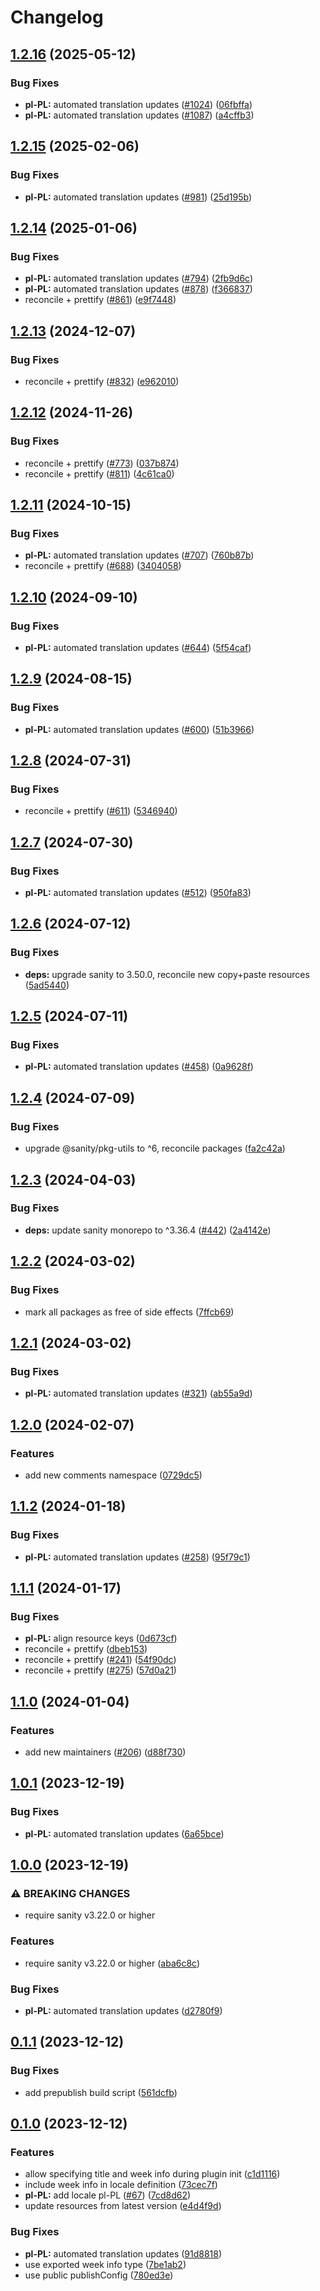 # Changelog

## [1.2.16](https://github.com/sanity-io/locales/compare/locale-pl-pl-v1.2.15...locale-pl-pl-v1.2.16) (2025-05-12)


### Bug Fixes

* **pl-PL:** automated translation updates ([#1024](https://github.com/sanity-io/locales/issues/1024)) ([06fbffa](https://github.com/sanity-io/locales/commit/06fbffa22f94325d1b892a1bb06e41dba909daba))
* **pl-PL:** automated translation updates ([#1087](https://github.com/sanity-io/locales/issues/1087)) ([a4cffb3](https://github.com/sanity-io/locales/commit/a4cffb38cd917397ce63f887b77511b8e9c2fca9))

## [1.2.15](https://github.com/sanity-io/locales/compare/locale-pl-pl-v1.2.14...locale-pl-pl-v1.2.15) (2025-02-06)


### Bug Fixes

* **pl-PL:** automated translation updates ([#981](https://github.com/sanity-io/locales/issues/981)) ([25d195b](https://github.com/sanity-io/locales/commit/25d195b019f93ef979d91a88d20c15a0c79d4e88))

## [1.2.14](https://github.com/sanity-io/locales/compare/locale-pl-pl-v1.2.13...locale-pl-pl-v1.2.14) (2025-01-06)


### Bug Fixes

* **pl-PL:** automated translation updates ([#794](https://github.com/sanity-io/locales/issues/794)) ([2fb9d6c](https://github.com/sanity-io/locales/commit/2fb9d6c6ebf6bbe183a45fa4471ff22cc49cd343))
* **pl-PL:** automated translation updates ([#878](https://github.com/sanity-io/locales/issues/878)) ([f366837](https://github.com/sanity-io/locales/commit/f366837defc9f5b3cb2a73507e6f1b38aa4f259d))
* reconcile + prettify ([#861](https://github.com/sanity-io/locales/issues/861)) ([e9f7448](https://github.com/sanity-io/locales/commit/e9f7448460b48fc803bd6604aada91630348ab95))

## [1.2.13](https://github.com/sanity-io/locales/compare/locale-pl-pl-v1.2.12...locale-pl-pl-v1.2.13) (2024-12-07)


### Bug Fixes

* reconcile + prettify ([#832](https://github.com/sanity-io/locales/issues/832)) ([e962010](https://github.com/sanity-io/locales/commit/e9620109a7ee1a0ad4eadeaebf8f3d05ee703747))

## [1.2.12](https://github.com/sanity-io/locales/compare/locale-pl-pl-v1.2.11...locale-pl-pl-v1.2.12) (2024-11-26)


### Bug Fixes

* reconcile + prettify ([#773](https://github.com/sanity-io/locales/issues/773)) ([037b874](https://github.com/sanity-io/locales/commit/037b8747ab096387a988bef3e632812f7217f53f))
* reconcile + prettify ([#811](https://github.com/sanity-io/locales/issues/811)) ([4c61ca0](https://github.com/sanity-io/locales/commit/4c61ca096c2fd158aefd895681bb0b7c2a634234))

## [1.2.11](https://github.com/sanity-io/locales/compare/locale-pl-pl-v1.2.10...locale-pl-pl-v1.2.11) (2024-10-15)


### Bug Fixes

* **pl-PL:** automated translation updates ([#707](https://github.com/sanity-io/locales/issues/707)) ([760b87b](https://github.com/sanity-io/locales/commit/760b87bdcf4f8785c1dbbcf9c9f823d9da3ca844))
* reconcile + prettify ([#688](https://github.com/sanity-io/locales/issues/688)) ([3404058](https://github.com/sanity-io/locales/commit/3404058c7a55c2163d680d84953f7ac5defb2066))

## [1.2.10](https://github.com/sanity-io/locales/compare/locale-pl-pl-v1.2.9...locale-pl-pl-v1.2.10) (2024-09-10)


### Bug Fixes

* **pl-PL:** automated translation updates ([#644](https://github.com/sanity-io/locales/issues/644)) ([5f54caf](https://github.com/sanity-io/locales/commit/5f54cafa11b5f1b6381b233add8b85ffec5b13d2))

## [1.2.9](https://github.com/sanity-io/locales/compare/locale-pl-pl-v1.2.8...locale-pl-pl-v1.2.9) (2024-08-15)


### Bug Fixes

* **pl-PL:** automated translation updates ([#600](https://github.com/sanity-io/locales/issues/600)) ([51b3966](https://github.com/sanity-io/locales/commit/51b3966e083f7a6c26a52ec24ff64fb087a7fa44))

## [1.2.8](https://github.com/sanity-io/locales/compare/locale-pl-pl-v1.2.7...locale-pl-pl-v1.2.8) (2024-07-31)


### Bug Fixes

* reconcile + prettify ([#611](https://github.com/sanity-io/locales/issues/611)) ([5346940](https://github.com/sanity-io/locales/commit/534694059e674d5150f7f484fd79411b0f5b74a2))

## [1.2.7](https://github.com/sanity-io/locales/compare/locale-pl-pl-v1.2.6...locale-pl-pl-v1.2.7) (2024-07-30)


### Bug Fixes

* **pl-PL:** automated translation updates ([#512](https://github.com/sanity-io/locales/issues/512)) ([950fa83](https://github.com/sanity-io/locales/commit/950fa83400098f63b46672f7372e3273d003298f))

## [1.2.6](https://github.com/sanity-io/locales/compare/locale-pl-pl-v1.2.5...locale-pl-pl-v1.2.6) (2024-07-12)


### Bug Fixes

* **deps:** upgrade sanity to 3.50.0, reconcile new copy+paste resources ([5ad5440](https://github.com/sanity-io/locales/commit/5ad5440692ba75d76b5de468a5ed5cdfd01de995))

## [1.2.5](https://github.com/sanity-io/locales/compare/locale-pl-pl-v1.2.4...locale-pl-pl-v1.2.5) (2024-07-11)


### Bug Fixes

* **pl-PL:** automated translation updates ([#458](https://github.com/sanity-io/locales/issues/458)) ([0a9628f](https://github.com/sanity-io/locales/commit/0a9628f431bf16cca47b767010c22998ceecdf96))

## [1.2.4](https://github.com/sanity-io/locales/compare/locale-pl-pl-v1.2.3...locale-pl-pl-v1.2.4) (2024-07-09)


### Bug Fixes

* upgrade @sanity/pkg-utils to ^6, reconcile packages ([fa2c42a](https://github.com/sanity-io/locales/commit/fa2c42a0e8550ead90dcc61fe1abcecdacf8fd20))

## [1.2.3](https://github.com/sanity-io/locales/compare/locale-pl-pl-v1.2.2...locale-pl-pl-v1.2.3) (2024-04-03)


### Bug Fixes

* **deps:** update sanity monorepo to ^3.36.4 ([#442](https://github.com/sanity-io/locales/issues/442)) ([2a4142e](https://github.com/sanity-io/locales/commit/2a4142e6e50eb5992b3432169cd71676c353276f))

## [1.2.2](https://github.com/sanity-io/locales/compare/locale-pl-pl-v1.2.1...locale-pl-pl-v1.2.2) (2024-03-02)


### Bug Fixes

* mark all packages as free of side effects ([7ffcb69](https://github.com/sanity-io/locales/commit/7ffcb6939ba729c3c6c528d81e14a833b9096f50))

## [1.2.1](https://github.com/sanity-io/locales/compare/locale-pl-pl-v1.2.0...locale-pl-pl-v1.2.1) (2024-03-02)


### Bug Fixes

* **pl-PL:** automated translation updates ([#321](https://github.com/sanity-io/locales/issues/321)) ([ab55a9d](https://github.com/sanity-io/locales/commit/ab55a9dbc014e3cfd183d04cec42f789a20f082b))

## [1.2.0](https://github.com/sanity-io/locales/compare/locale-pl-pl-v1.1.2...locale-pl-pl-v1.2.0) (2024-02-07)


### Features

* add new comments namespace ([0729dc5](https://github.com/sanity-io/locales/commit/0729dc52cd29ac2611250663a32a7f1a5a039500))

## [1.1.2](https://github.com/sanity-io/locales/compare/locale-pl-pl-v1.1.1...locale-pl-pl-v1.1.2) (2024-01-18)


### Bug Fixes

* **pl-PL:** automated translation updates ([#258](https://github.com/sanity-io/locales/issues/258)) ([95f79c1](https://github.com/sanity-io/locales/commit/95f79c17810314f9ed6fa095c5f3a21a997afaa0))

## [1.1.1](https://github.com/sanity-io/locales/compare/locale-pl-pl-v1.1.0...locale-pl-pl-v1.1.1) (2024-01-17)


### Bug Fixes

* **pl-PL:** align resource keys ([0d673cf](https://github.com/sanity-io/locales/commit/0d673cf6b85c052a5cca9d7ec759a8200fb1b41c))
* reconcile + prettify ([dbeb153](https://github.com/sanity-io/locales/commit/dbeb153fc3f80207e357a888431d2fd739617821))
* reconcile + prettify ([#241](https://github.com/sanity-io/locales/issues/241)) ([54f90dc](https://github.com/sanity-io/locales/commit/54f90dca9b094befde329eadb710ac2e9af4c10f))
* reconcile + prettify ([#275](https://github.com/sanity-io/locales/issues/275)) ([57d0a21](https://github.com/sanity-io/locales/commit/57d0a21e05f631d47d74a2c029c9dcc3993bc7b0))

## [1.1.0](https://github.com/sanity-io/locales/compare/locale-pl-pl-v1.0.1...locale-pl-pl-v1.1.0) (2024-01-04)


### Features

* add new maintainers ([#206](https://github.com/sanity-io/locales/issues/206)) ([d88f730](https://github.com/sanity-io/locales/commit/d88f730245daf267354ceb85ffbc2ff3497962b7))

## [1.0.1](https://github.com/sanity-io/locales/compare/locale-pl-pl-v1.0.0...locale-pl-pl-v1.0.1) (2023-12-19)


### Bug Fixes

* **pl-PL:** automated translation updates ([6a65bce](https://github.com/sanity-io/locales/commit/6a65bced229226bf8726c3ba5b8ba3580d618c89))

## [1.0.0](https://github.com/sanity-io/locales/compare/locale-pl-pl-v0.1.1...locale-pl-pl-v1.0.0) (2023-12-19)


### ⚠ BREAKING CHANGES

* require sanity v3.22.0 or higher

### Features

* require sanity v3.22.0 or higher ([aba6c8c](https://github.com/sanity-io/locales/commit/aba6c8c3fd4f6e11b193b96a3821420f72ccc47d))


### Bug Fixes

* **pl-PL:** automated translation updates ([d2780f9](https://github.com/sanity-io/locales/commit/d2780f935a6a5186be5c09cee65e3b7123ee866a))

## [0.1.1](https://github.com/sanity-io/locales/compare/locale-pl-pl-v0.1.0...locale-pl-pl-v0.1.1) (2023-12-12)


### Bug Fixes

* add prepublish build script ([561dcfb](https://github.com/sanity-io/locales/commit/561dcfb24ab12f98fcc590b0dbc2cf297ea60485))

## [0.1.0](https://github.com/sanity-io/locales/compare/locale-pl-pl-v0.0.1...locale-pl-pl-v0.1.0) (2023-12-12)


### Features

* allow specifying title and week info during plugin init ([c1d1116](https://github.com/sanity-io/locales/commit/c1d1116bab0c99c6506a9744e33d6cf282bf1c1b))
* include week info in locale definition ([73cec7f](https://github.com/sanity-io/locales/commit/73cec7fb69ac92a565282aac0d08f13b634372fb))
* **pl-PL:** add locale pl-PL ([#67](https://github.com/sanity-io/locales/issues/67)) ([7cd8d62](https://github.com/sanity-io/locales/commit/7cd8d62059d2cb31d40415253a004ef6d1045d43))
* update resources from latest version ([e4d4f9d](https://github.com/sanity-io/locales/commit/e4d4f9daf8c2566f3ee7c9b002ac6d0051a2734c))


### Bug Fixes

* **pl-PL:** automated translation updates ([91d8818](https://github.com/sanity-io/locales/commit/91d8818577ead342d0f656af720495703c4db8ab))
* use exported week info type ([7be1ab2](https://github.com/sanity-io/locales/commit/7be1ab27939e1836e000155c576362fb5f54bd3e))
* use public publishConfig ([780ed3e](https://github.com/sanity-io/locales/commit/780ed3e6d35198fedebd769e71bf1dcc09fc6528))
